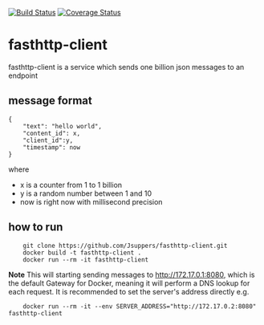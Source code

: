 [![Build Status](https://travis-ci.com/Jsuppers/fasthttp-client.svg?branch=master)](https://travis-ci.com/Jsuppers/fasthttp-client)
[![Coverage Status](https://coveralls.io/repos/github/Jsuppers/fasthttp-client/badge.svg?branch=master&service=github)](https://coveralls.io/github/Jsuppers/fasthttp-client?branch=master)

# fasthttp-client
fasthttp-client is a service which sends one billion json messages to an endpoint

## message format
```
{
    "text": "hello world", 
    "content_id": x, 
    "client_id":y,
    "timestamp": now
}
```
where 
* x is a counter from 1 to 1 billion  
* y is a random number between 1 and 10 
* now is right now with millisecond precision
    
## how to run
```
    git clone https://github.com/Jsuppers/fasthttp-client.git
    docker build -t fasthttp-client .
    docker run --rm -it fasthttp-client
```
**Note** This will starting sending messages to http://172.17.0.1:8080, which is the default Gateway for Docker, meaning it will perform a DNS lookup for each request. It is recommended to set the server's address directly e.g.
```
    docker run --rm -it --env SERVER_ADDRESS="http://172.17.0.2:8080" fasthttp-client
```
